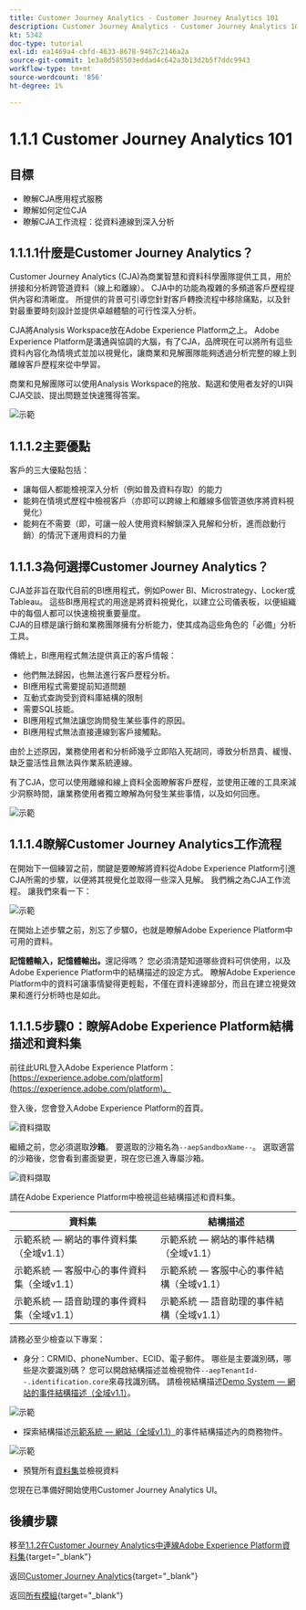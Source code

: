 ```yaml
---
title: Customer Journey Analytics - Customer Journey Analytics 101
description: Customer Journey Analytics - Customer Journey Analytics 101
kt: 5342
doc-type: tutorial
exl-id: ea1469a4-cbfd-4633-8678-9467c2146a2a
source-git-commit: 1e3a8d585503eddad4c642a3b13d2b5f7ddc9943
workflow-type: tm+mt
source-wordcount: '856'
ht-degree: 1%

---
```


# 1.1.1 Customer Journey Analytics 101

## 目標

- 瞭解CJA應用程式服務
- 瞭解如何定位CJA
- 瞭解CJA工作流程：從資料連線到深入分析

## 1.1.1.1什麼是Customer Journey Analytics？

Customer Journey Analytics (CJA)為商業智慧和資料科學團隊提供工具，用於拼接和分析跨管道資料（線上和離線）。 CJA中的功能為複雜的多頻道客戶歷程提供內容和清晰度。 所提供的背景可引導您針對客戶轉換流程中移除痛點，以及針對最重要時刻設計並提供卓越體驗的可行性深入分析。

CJA將Analysis Workspace放在Adobe Experience Platform之上。 Adobe Experience Platform是溝通與協調的大腦，有了CJA，品牌現在可以將所有這些資料內容化為情境式並加以視覺化，讓商業和見解團隊能夠透過分析完整的線上到離線客戶歷程來從中學習。

商業和見解團隊可以使用Analysis Workspace的拖放、點選和使用者友好的UI與CJA交談、提出問題並快速獲得答案。

![示範](./images/cja-adv-analysis1.png)

## 1.1.1.2主要優點

客戶的三大優點包括：

- 讓每個人都能檢視深入分析（例如普及資料存取）的能力
- 能夠在情境式歷程中檢視客戶（亦即可以跨線上和離線多個管道依序將資料視覺化）
- 能夠在不需要（即，可讓一般人使用資料解鎖深入見解和分析，進而啟動行銷）的情況下運用資料的力量

## 1.1.1.3為何選擇Customer Journey Analytics？

CJA並非旨在取代目前的BI應用程式，例如Power BI、Microstrategy、Locker或Tableau。 這些BI應用程式的用途是將資料視覺化，以建立公司儀表板，以便組織中的每個人都可以快速檢視重要量度。\
CJA的目標是讓行銷和業務團隊擁有分析能力，使其成為這些角色的「必備」分析工具。

傳統上，BI應用程式無法提供真正的客戶情報：

- 他們無法歸因，也無法進行客戶歷程分析。
- BI應用程式需要提前知道問題
- 互動式查詢受到資料庫結構的限制
- 需要SQL技能。
- BI應用程式無法讓您詢問發生某些事件的原因。
- BI應用程式無法直接連線到客戶接觸點。

由於上述原因，業務使用者和分析師幾乎立即陷入死胡同，導致分析昂貴、緩慢、缺乏靈活性且無法與作業系統連線。

有了CJA，您可以使用離線和線上資料全面瞭解客戶歷程，並使用正確的工具來減少洞察時間，讓業務使用者獨立瞭解為何發生某些事情，以及如何回應。

![示範](./images/cja-use-case.png)

## 1.1.1.4瞭解Customer Journey Analytics工作流程

在開始下一個練習之前，關鍵是要瞭解將資料從Adobe Experience Platform引進CJA所需的步驟，以便將其視覺化並取得一些深入見解。 我們稱之為CJA工作流程。 讓我們來看一下：

![示範](./images/cja-work-flow.jpg)

在開始上述步驟之前，別忘了步驟0，也就是瞭解Adobe Experience Platform中可用的資料。

**記憶體輸入，記憶體輸出。**&#x200B;還記得嗎？ 您必須清楚知道哪些資料可供使用，以及Adobe Experience Platform中的結構描述的設定方式。 瞭解Adobe Experience Platform中的資料可讓事情變得更輕鬆，不僅在資料連線部分，而且在建立視覺效果和進行分析時也是如此。

## 1.1.1.5步驟0：瞭解Adobe Experience Platform結構描述和資料集

前往此URL登入Adobe Experience Platform： [https://experience.adobe.com/platform](https://experience.adobe.com/platform)。

登入後，您會登入Adobe Experience Platform的首頁。

![資料擷取](./../../../../modules/delivery-activation/datacollection/dc1.2/images/home.png)

繼續之前，您必須選取&#x200B;**沙箱**。 要選取的沙箱名為``--aepSandboxName--``。 選取適當的沙箱後，您會看到畫面變更，現在您已進入專屬沙箱。

![資料擷取](./../../../../modules/delivery-activation/datacollection/dc1.2/images/sb1.png)

請在Adobe Experience Platform中檢視這些結構描述和資料集。

| 資料集 | 結構描述 |
| ----------------- |-------------| 
| 示範系統 — 網站的事件資料集（全域v1.1） | 示範系統 — 網站的事件結構（全域v1.1） |
| 示範系統 — 客服中心的事件資料集（全域v1.1） | 示範系統 — 客服中心的事件結構（全域v1.1） |
| 示範系統 — 語音助理的事件資料集（全域v1.1） | 示範系統 — 語音助理的事件結構（全域v1.1） |

請務必至少檢查以下專案：

- 身分：CRMID、phoneNumber、ECID、電子郵件。 哪些是主要識別碼，哪些是次要識別碼？
您可以開啟結構描述並檢視物件`--aepTenantId--.identification.core`來尋找識別碼。 請檢視結構描述[Demo System — 網站的事件結構描述（全域v1.1）](https://experience.adobe.com/platform/schema)。

![示範](./images/identity.png)

- 探索結構描述[示範系統 — 網站（全域v1.1）](https://experience.adobe.com/platform/schema)的事件結構描述內的商務物件。

![示範](./images/commerce.png)

- 預覽所有[資料集](https://experience.adobe.com/platform/dataset/browse?limit=50&amp;page=1&amp;sortDescending=1&amp;sortField=created)並檢視資料

您現在已準備好開始使用Customer Journey Analytics UI。

## 後續步驟

移至[1.1.2在Customer Journey Analytics中連線Adobe Experience Platform資料集](./ex2.md){target="_blank"}

返回[Customer Journey Analytics](./customer-journey-analytics-build-a-dashboard.md){target="_blank"}

返回[所有模組](./../../../../overview.md){target="_blank"}
